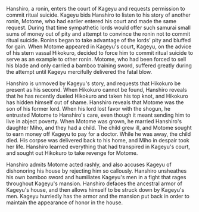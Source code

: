 <!-- Hara-Kiri: Death of a Samurai (2011) -->

Hanshiro, a ronin, enters the court of Kageyu and requests permission to commit ritual suicide. Kageyu bids Hanshiro to listen to his story of another ronin, Motome, who had earlier entered his court and made the same request. During that time sympathetic lords would offer such samurai small sums of money out of pity and attempt to convince the ronin not to commit ritual suicide. Ronins began to take advantage of the lords' pity and bluffed for gain. When Motome appeared in Kageyu's court, Kageyu, on the advice of his stern vassal Hikokuro, decided to force him to commit ritual suicide to serve as an example to other ronin. Motome, who had been forced to sell his blade and only carried a bamboo training sword, suffered greatly during the attempt until Kageyu mercifully delivered the fatal blow.

Hanshiro is unmoved by Kageyu's story, and requests that Hikokuro be present as his second. When Hikokuro cannot be found, Hanshiro reveals that he has recently dueled Hikokuro and taken his top knot, and Hikokuro has hidden himself out of shame. Hanshiro reveals that Motome was the son of his former lord. When his lord lost favor with the shogun, he entrusted Motome to Hanshiro's care, even though it meant sending him to live in abject poverty. When Motome was grown, he married Hanshiro's daughter Miho, and they had a child. The child grew ill, and Motome sought to earn money off Kageyu to pay for a doctor. While he was away, the child died. His corpse was delivered back to his home, and Miho in despair took her life. Hanshiro learned everything that had transpired in Kageyu's court, and sought out Hikokuro to take revenge for Motome.

Hanshiro admits Motome acted rashly, and also accuses Kageyu of dishonoring his house by rejecting him so callously. Hanshiro unsheathes his own bamboo sword and humiliates Kageyu's men in a fight that rages throughout Kageyu's mansion. Hanshiro defaces the ancestral armor of Kageyu's house, and then allows himself to be struck down by Kageyu's men. Kageyu hurriedly has the armor and the mansion put back in order to maintain the appearance of honor in the house.